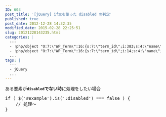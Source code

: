 ```yaml
---
ID: 603
post_title: '[jQuery] if文を使った disabled の判定'
published: true
post_date: 2012-12-28 14:32:35
modified_date: 2015-02-28 22:25:51
slug: 20121228143235.html
categories: |
  ---
  - !php/object "O:7:\"WP_Term\":16:{s:7:\"term_id\";i:383;s:4:\"name\";s:6:\"jQuery\";s:4:\"slug\";s:6:\"jquery\";s:10:\"term_group\";i:0;s:16:\"term_taxonomy_id\";i:401;s:8:\"taxonomy\";s:8:\"category\";s:11:\"description\";s:0:\"\";s:6:\"parent\";i:0;s:5:\"count\";i:16;s:6:\"filter\";s:3:\"raw\";s:6:\"cat_ID\";i:383;s:14:\"category_count\";i:16;s:20:\"category_description\";s:0:\"\";s:8:\"cat_name\";s:6:\"jQuery\";s:17:\"category_nicename\";s:6:\"jquery\";s:15:\"category_parent\";i:0;}"
  - !php/object "O:7:\"WP_Term\":16:{s:7:\"term_id\";i:14;s:4:\"name\";s:15:\"\u30D7\u30ED\u30B0\u30E9\u30E0\";s:4:\"slug\";s:7:\"program\";s:10:\"term_group\";i:0;s:16:\"term_taxonomy_id\";i:14;s:8:\"taxonomy\";s:8:\"category\";s:11:\"description\";s:0:\"\";s:6:\"parent\";i:0;s:5:\"count\";i:121;s:6:\"filter\";s:3:\"raw\";s:6:\"cat_ID\";i:14;s:14:\"category_count\";i:121;s:20:\"category_description\";s:0:\"\";s:8:\"cat_name\";s:15:\"\u30D7\u30ED\u30B0\u30E9\u30E0\";s:17:\"category_nicename\";s:7:\"program\";s:15:\"category_parent\";i:0;}"
  ...
tags: |
  ---
  - jQuery
  ...
---
```

ある要素が<b><code>disabled</code>でない時</b>に処理をしたい場合
<!--more-->
<pre class="prettyprint linenums lang-js">
if ( $('#example').is(':disabled') === false ) {
    // 処理～
}
</pre>